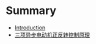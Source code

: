 # Summary

* [Introduction](README.md)
* [三项异步电动机正反转控制原理](/san-xiang-yi-bu-dian-dong-ji-zheng-fan-zhuan-kong-zhi-yuan-li.md)



